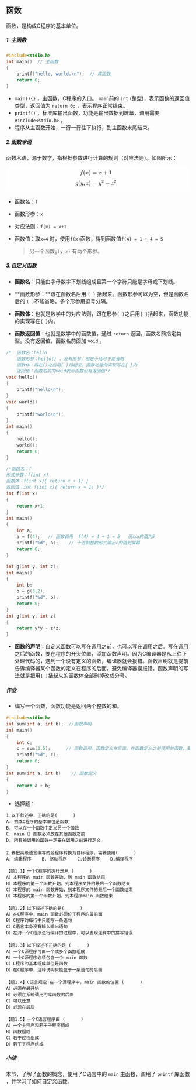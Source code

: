 ## 函数

函数，是构成C程序的基本单位。

##### 1. 主函数

```c
#include<stdio.h>
int main()  // 主函数
{
    printf("hello, world.\n");  // 库函数
    return 0; 
}
```

- `main(){}` ，主函数，C程序的入口。 `main`前的 `int` (整型)，表示函数的返回值类型，返回值为 `return 0;` ，表示程序正常结束。
- `printf()` ，标准库输出函数，功能是输出数据到屏幕，调用需要`#include<stdio.h>` 。
- 程序从主函数开始，一行一行往下执行，到主函数末尾结束。



##### 2.函数术语

函数术语，源于数学，指根据参数进行计算的规则（对应法则）。如图所示：

<img src=".\images\hanshu.png" alt="img" style="zoom:70%;" />

- 函数名：`f`

- 函数形参：`x`

- 对应法则：`f(x) = x+1` 

- 函数值：取`x=4` 时，使用`f(x)`函数，得到函数值`f(4) = 1 + 4 = 5`

  > 另一个函数`g(y,z)` 有两个形参。



##### 3.自定义函数

- **函数名**：只能由字母数字下划线组成且第一个字符只能是字母或下划线。

- **函数形参：**跟在函数名后用 `( )` 括起来。函数形参可以为空，但是函数名后的 `( )`不能省略。多个形参用逗号分隔。

- **函数体**：也就是数学中的对应法则，跟在形参`( )`之后用`{ }`括起来，函数功能的实现写在`{ }`内。

- **函数返回值**：也就是数学中的函数值，通过 `return` 返回，函数名前指定类型。没有返回值，函数名前面加 `void` 。

```c
/*  函数名：hello
    函数形参：hello() ，没有形参，但是小括号不能省略
    函数体：跟在()之后用{ }括起来，函数功能的实现写在{ }内
    返回值：函数名前的void表示函数没有返回值*/
void hello()
{
    printf("hello\n");
}
void world()
{
    printf("world\n");
}
int main()
{
    hello();
    world();
    return 0;
}
```

```c
/*函数名：f
形式参数：f(int x)
函数体：f(int x){ return x + 1; }
返回值：int f(int x){ return x + 1; }*/
int f(int x)
{
    return x+1;
}
int main()
{
    int a;
    a = f(4);	// 函数调用  f(4) = 4 + 1 = 5   所以a的值为5
    printf("%d", a);	// 十进制整数形式输出c的值到屏幕
    return 0;
}
```

```c
int g(int y, int z);
int main()
{
    int b;
    b = g(3,2);	
    printf("%d", b);	
    return 0;
}
int g(int y, int z)
{
    return y*y - z*z;
}
```

- **函数的声明**：自定义函数可以写在调用之前，也可以写在调用之后。写在调用之后的函数，要在程序的开头位置，添加函数声明。因为C编译器是从上往下处理代码的，遇到一个没有定义的函数，编译器就会报错。函数声明就是提前告诉编译器某个函数的定义在程序的后面，避免编译器误报错。函数声明的写法就是把用`{ }`括起来的函数体全部删掉改成分号。



##### 作业 

- 编写一个函数，函数功能是返回两个整数的和。

```c
#include<stdio.h>
int sum(int a, int b);  //函数声明
int main()	  
{
    int c;
    c = sum(3,5);      // 函数调用。函数定义在后面。在函数定义之前使用的函数，要在前面添加函数声明  
    printf("%d", c);     
    return 0;
}
int sum(int a, int b)    // 函数定义
{
    return a + b;
}
```

- 选择题：

```tex
1.以下叙述中，正确的是(      )
A. 构成C程序的基本单位是函数
B. 可以在一个函数中定义另一个函数
C. main（）函数必须放在其他函数之前
D. 所有被调用的函数一定要在调用之前进行定义

2.要把高级语言编写的源程序转换为目标程序，需要使用(      )
A. 编辑程序    B. 驱动程序    C.诊断程序    D.编译程序

【题1.1】一个C程序的执行是从 (      )
A）本程序的 main 函数开始，到 main 函数结束
B）本程序的第一个函数开始，到本程序文件的最后一个函数结束
C）本程序的 main 函数开始，到本程序文件的最后一个函数结束
D）本程序的第一个函数开始，到本程序main 函数结束

【题1.2】以下叙述正确的是(      )
A）在C程序中，main 函数必须位于程序的最前面
B）C程序的每行中只能写一条语句
C）C语言本身没有输入输出语句
D）在对一个C程序进行编译的过程中，可以发现注释中的拼写错误

【题1.3】以下叙述不正确的是 (      )
A）一个C源程序可由一个或多个函数组成
B）一个C源程序必须包含一个 main 函数
C）C程序的基本组成单位是函数
D）在C程序中，注释说明只能位于一条语句的后面

【题1.4】C语言规定∶在一个源程序中，main 函数的位置 (      )
A）必须在最开始
B）必须在系统调用的库函数的后面
C）可以任意
D）必须在最后

【题1.5】一个C语言程序由 (      )
A）一个主程序和若干子程序组成
B）函数组成
C）若干过程组成
D）若干子程序组成
```



##### 小结

本节，了解了函数的概念，使用了C语言中的 `main` 主函数，调用了 `printf` 库函数 ，并学习了如何自定义函数。

